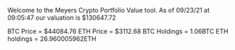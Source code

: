 Welcome to the Meyers Crypto Portfolio Value tool. 
As of 09/23/21 at 09:05:47 our valuation is $130647.72 

BTC Price = $44084.76
 ETH Price = $3112.68
BTC Holdings = 1.06BTC
 ETH holdings = 26.960005962ETH 
